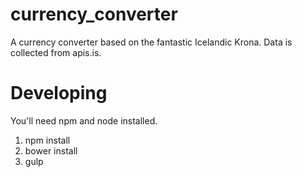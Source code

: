 # currency_converter
 A currency converter based on the fantastic Icelandic Krona.
 Data is collected from apis.is.

# Developing

You'll need npm and node installed.

1. npm install
2. bower install
3. gulp
